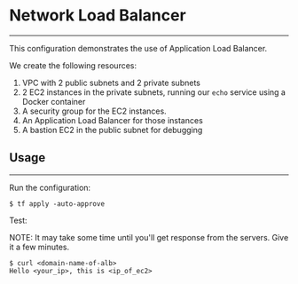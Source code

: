 # Network Load Balancer
---

This configuration demonstrates the use of Application Load Balancer.

We create the following resources:
1. VPC with 2 public subnets and 2 private subnets
2. 2 EC2 instances in the private subnets, running our `echo` service using a Docker container
3. A security group for the EC2 instances.
4. An Application Load Balancer for those instances
5. A bastion EC2 in the public subnet for debugging

## Usage
---

Run the configuration:
```
$ tf apply -auto-approve
```

Test:

NOTE: It may take some time until you'll get response from the servers. Give it a few minutes.

```
$ curl <domain-name-of-alb>
Hello <your_ip>, this is <ip_of_ec2>
```
